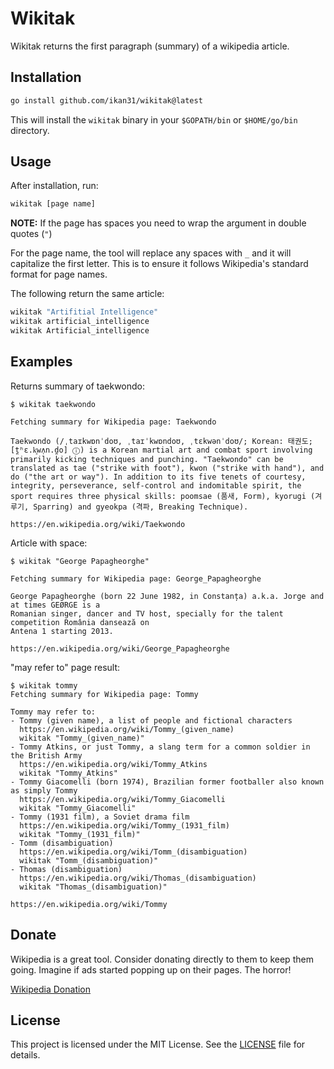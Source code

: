 # Wikitak

Wikitak returns the first paragraph (summary) of a wikipedia article.

## Installation
```sh
go install github.com/ikan31/wikitak@latest
```

This will install the `wikitak` binary in your `$GOPATH/bin` or `$HOME/go/bin` directory.

## Usage

After installation, run:

```sh
wikitak [page name]
```

**NOTE:** If the page has spaces you need to wrap the argument in double quotes (`"`)

For the page name, the tool will replace any spaces with `_` and it will capitalize the first letter. This is to ensure it follows Wikipedia's standard format for page names. 

The following return the same article:

``` sh
wikitak "Artifitial Intelligence" 
wikitak artificial_intelligence
wikitak Artificial_intelligence
```

## Examples
Returns summary of taekwondo:

```
$ wikitak taekwondo

Fetching summary for Wikipedia page: Taekwondo

Taekwondo (/ˌtaɪkwɒnˈdoʊ, ˌtaɪˈkwɒndoʊ, ˌtɛkwənˈdoʊ/; Korean: 태권도; [t̪ʰɛ.k͈wʌ̹n.d̪o] ⓘ) is a Korean martial art and combat sport involving primarily kicking techniques and punching. "Taekwondo" can be translated as tae ("strike with foot"), kwon ("strike with hand"), and do ("the art or way"). In addition to its five tenets of courtesy, integrity, perseverance, self-control and indomitable spirit, the sport requires three physical skills: poomsae (품새, Form), kyorugi (겨루기, Sparring) and gyeokpa (격파, Breaking Technique).

https://en.wikipedia.org/wiki/Taekwondo
```

Article with space:

```
$ wikitak "George Papagheorghe"

Fetching summary for Wikipedia page: George_Papagheorghe

George Papagheorghe (born 22 June 1982, in Constanța) a.k.a. Jorge and at times GEØRGE is a
Romanian singer, dancer and TV host, specially for the talent competition România dansează on
Antena 1 starting 2013.

https://en.wikipedia.org/wiki/George_Papagheorghe
```

"may refer to" page result:
```
$ wikitak tommy                
Fetching summary for Wikipedia page: Tommy

Tommy may refer to:
- Tommy (given name), a list of people and fictional characters
  https://en.wikipedia.org/wiki/Tommy_(given_name)
  wikitak "Tommy_(given_name)"
- Tommy Atkins, or just Tommy, a slang term for a common soldier in the British Army
  https://en.wikipedia.org/wiki/Tommy_Atkins
  wikitak "Tommy_Atkins"
- Tommy Giacomelli (born 1974), Brazilian former footballer also known as simply Tommy
  https://en.wikipedia.org/wiki/Tommy_Giacomelli
  wikitak "Tommy_Giacomelli"
- Tommy (1931 film), a Soviet drama film
  https://en.wikipedia.org/wiki/Tommy_(1931_film)
  wikitak "Tommy_(1931_film)"
- Tomm (disambiguation)
  https://en.wikipedia.org/wiki/Tomm_(disambiguation)
  wikitak "Tomm_(disambiguation)"
- Thomas (disambiguation)
  https://en.wikipedia.org/wiki/Thomas_(disambiguation)
  wikitak "Thomas_(disambiguation)"

https://en.wikipedia.org/wiki/Tommy
```

## Donate

Wikipedia is a great tool. Consider donating directly to them to keep them going. Imagine if ads started popping up on their pages. The horror!

[Wikipedia Donation](https://donate.wikimedia.org/w/index.php?title=Special:LandingPage&country=GB&uselang=en&wmf_medium=portal&wmf_source=portalFooter&wmf_campaign=portalFooter)

## License

This project is licensed under the MIT License. See the [LICENSE](LICENSE) file for details.
